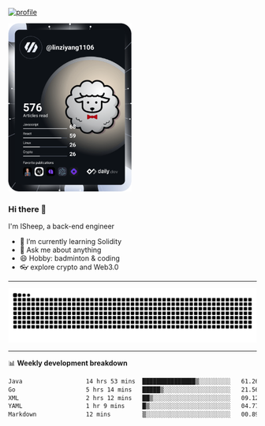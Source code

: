 [![profile](https://user-images.githubusercontent.com/54968314/208005045-e4b42f3b-833d-4242-bfcc-e764865553a2.svg)](https://www.calligrapher.ai/)

<a href="https://app.daily.dev/linziyang1106"><img src="/devcard.png" width="250" alt="ISheep's Dev Card"/></a>

### Hi there 🐏

I'm ISheep, a back-end engineer

- 🔭 I’m currently learning Solidity
- 💬 Ask me about anything
- 😄 Hobby: badminton & coding
- 👓 explore crypto and Web3.0

-------

![](https://raw.githubusercontent.com/ISheepp/ISheepp/output/github-contribution-grid-snake.svg)

-------

📊 **Weekly development breakdown**
<!--START_SECTION:waka-->

```txt
Java                  14 hrs 53 mins  ███████████████▒░░░░░░░░░   61.26 %
Go                    5 hrs 14 mins   █████▒░░░░░░░░░░░░░░░░░░░   21.56 %
XML                   2 hrs 12 mins   ██▒░░░░░░░░░░░░░░░░░░░░░░   09.12 %
YAML                  1 hr 9 mins     █▒░░░░░░░░░░░░░░░░░░░░░░░   04.77 %
Markdown              12 mins         ▒░░░░░░░░░░░░░░░░░░░░░░░░   00.89 %
```

<!--END_SECTION:waka-->
